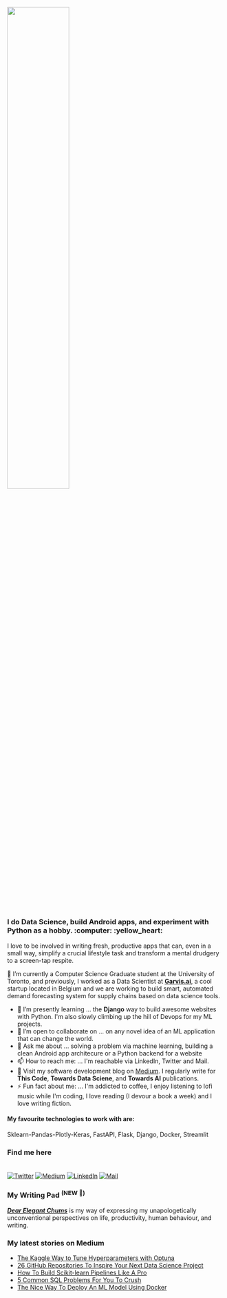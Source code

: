 <p  align="left" > <img width=53.5%  src="https://user-images.githubusercontent.com/34805906/94922526-0481e200-04d8-11eb-9300-e42c9bfea9f8.png"></p> 

<h3>I do Data Science, build Android apps, and experiment with Python as a hobby. :computer:  :yellow_heart: </h3>

I love to be involved in writing fresh, productive apps that can, even in a small way, simplify a crucial lifestyle task and transform a mental drudgery to a screen-tap respite.  

🔭 I’m currently a Computer Science Graduate student at the University of Toronto, and previously, I worked as a Data Scientist at [**Garvis.ai**](https://www.garvis.ai/), a cool startup located in Belgium and we are working to build smart, automated demand forecasting system for supply chains based on data science tools.

- 🌱 I’m presently learning ... the **Django** way to build awesome websites with Python. I'm also slowly climbing up the hill of Devops for my ML projects. 
- 👯 I’m open to collaborate on ... on any novel idea of an ML application that can change the world.
- 💬 Ask me about ... solving a problem via machine learning, building a clean Android app architecure or a Python backend for a website 
- 📫 How to reach me: ... I'm reachable via LinkedIn, Twitter and Mail.
- :book: Visit my software development blog on [Medium](https://medium.com/@ipom). I regularly write for **This Code**, **Towards Data Sciene**, and **Towards AI** publications. 
- ⚡ Fun fact about me: ... I'm addicted to coffee, I enjoy listening to lofi music while I'm coding, I love reading (I devour a book a week) and I love writing fiction. 

#### My favourite technologies to work with are:
Sklearn-Pandas-Plotly-Keras, FastAPI, Flask, Django, Docker, Streamlit


### Find me here <br><br>
<a href="https://twitter.com/intent/follow?screen_name=csandyash&tw_p=followbutton" target="_blank"><img alt="Twitter" src="https://img.shields.io/badge/twitter-%231DA1F2.svg?&style=for-the-badge&logo=twitter&logoColor=white" /></a>
<a href="https://medium.com/@ipom" target="_blank"><img alt="Medium" src="https://img.shields.io/badge/medium-%2312100E.svg?&style=for-the-badge&logo=medium&logoColor=white" /></a>
<a href="https://www.linkedin.com/in/yashprakash13" target="_blank"><img alt="LinkedIn" src="https://img.shields.io/badge/linkedin-%230077B5.svg?&style=for-the-badge&logo=linkedin&logoColor=white" /></a>
<a href="mailto:yash@yashprakash.com" target="_blank"><img alt="Mail" src="https://img.shields.io/badge/Gmail-D14836?style=for-the-badge&logo=gmail&logoColor=white"/></a>


### My Writing Pad <sup>(NEW 🥳)</sup>

[***Dear Elegant Chums***](https://medium.com/dear-elegant-chums) is my way of expressing my unapologetically unconventional perspectives on life, productivity, human behaviour, and writing.


 ### My latest stories on Medium
 - [The Kaggle Way to Tune Hyperparameters with Optuna](https://towardsdatascience.com/the-kaggle-way-to-tune-hyperparameters-with-optuna-285e59a0b95a?source=rss-9ba949960063------2)
 - [26 GitHub Repositories To Inspire Your Next Data Science Project](https://towardsdatascience.com/26-github-repositories-to-inspire-your-next-data-science-project-3023c24f4c3c?source=rss-9ba949960063------2)
 - [How To Build Scikit-learn Pipelines Like A Pro](https://towardsdatascience.com/how-to-build-scikit-learn-pipelines-like-a-pro-107c1ffec225?source=rss-9ba949960063------2)
 - [5 Common SQL Problems For You To Crush](https://towardsdatascience.com/5-common-sql-problems-for-you-to-crush-10a796258643?source=rss-9ba949960063------2)
 - [The Nice Way To Deploy An ML Model Using Docker](https://towardsdatascience.com/the-nice-way-to-deploy-an-ml-model-using-docker-91995f072fe8?source=rss-9ba949960063------2)
